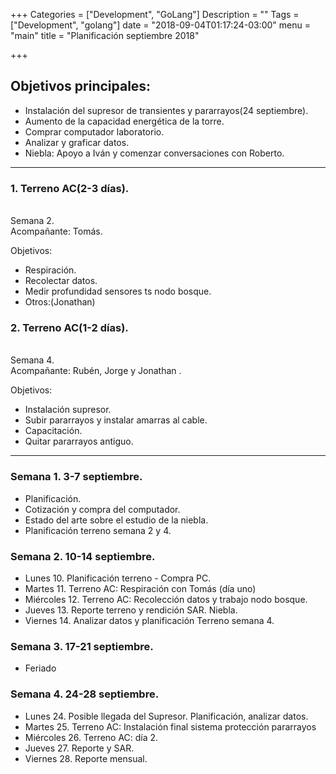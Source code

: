 +++
Categories = ["Development", "GoLang"]
Description = ""
Tags = ["Development", "golang"]
date = "2018-09-04T01:17:24-03:00"
menu = "main"
title = "Planificación septiembre 2018"

+++

## Objetivos principales:

* Instalación del supresor de transientes y pararrayos(24 septiembre).
* Aumento de la capacidad energética de la torre.
* Comprar computador laboratorio.
* Analizar y graficar datos.
* Niebla: Apoyo a Iván y comenzar conversaciones con Roberto.


--- 

### 1. Terreno AC(2-3 días). 
<br>Semana 2.
<br>Acompañante: Tomás. 


Objetivos:

* Respiración.
* Recolectar datos.
* Medir profundidad sensores ts nodo bosque.
* Otros:(Jonathan)
 
### 2. Terreno AC(1-2 días). 
<br>Semana 4.
<br>Acompañante: Rubén, Jorge y Jonathan . 


Objetivos:

* Instalación supresor.
* Subir pararrayos y instalar amarras al cable.
* Capacitación.
* Quitar pararrayos antiguo. 


---

### Semana 1. 3-7 septiembre.

* Planificación.
* Cotización y compra del computador.
* Estado del arte sobre el estudio de la niebla.
* Planificación terreno semana 2 y 4. 


### Semana 2. 10-14 septiembre.

* Lunes 10.  Planificación terreno - Compra PC.
* Martes 11. Terreno AC: Respiración con Tomás (día uno)
* Miércoles 12. Terreno AC: Recolección datos y trabajo nodo bosque. 
* Jueves 13. Reporte terreno y rendición SAR. Niebla.
* Viernes 14. Analizar datos y planificación Terreno semana 4. 

### Semana 3. 17-21 septiembre.

* Feriado 

### Semana 4. 24-28 septiembre.
* Lunes 24. Posible llegada del Supresor. Planificación, analizar datos.
* Martes 25. Terreno AC: Instalación final sistema protección pararrayos 
* Miércoles 26. Terreno AC: día 2. 
* Jueves 27. Reporte y SAR.
* Viernes 28. Reporte mensual.